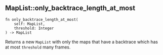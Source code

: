 ## MapList::only_backtrace_length_at_most

```rhai
fn only_backtrace_length_at_most(
    self: MapList,
    threshold: Integer
) -> MapList
```

Returns a new `MapList` with only the maps that have a backtrace which has at most `threshold` many frames.
